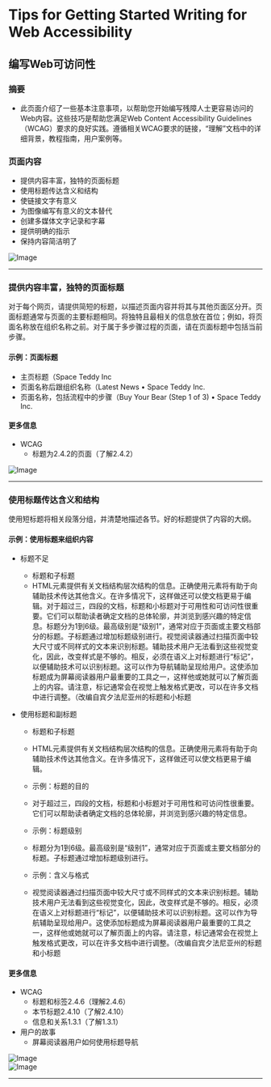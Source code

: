 # Tips for Getting Started Writing for Web Accessibility

## 编写Web可访问性

### 摘要
* 此页面介绍了一些基本注意事项，以帮助您开始编写残障人士更容易访问的Web内容。这些技巧是帮助您满足Web Content Accessibility Guidelines（WCAG）要求的良好实践。遵循相关WCAG要求的链接，“理解”文档中的详细背景，教程指南，用户案例等。

### 页面内容
* 提供内容丰富，独特的页面标题
* 使用标题传达含义和结构
* 使链接文字有意义
* 为图像编写有意义的文本替代
* 创建多媒体文字记录和字幕
* 提供明确的指示
* 保持内容简洁明了

![Image](https://github.com/LinliMingNewmedia/week1trans/blob/master/%E5%BE%AE%E4%BF%A1%E5%9B%BE%E7%89%87_20200320201621.png?raw=true) 

***

### 提供内容丰富，独特的页面标题
对于每个网页，请提供简短的标题，以描述页面内容并将其与其他页面区分开。页面标题通常与页面的主要标题相同。将独特且最相关的信息放在首位；例如，将页面名称放在组织名称之前。对于属于多步骤过程的页面，请在页面标题中包括当前步骤。

#### 示例：页面标题
* 主页标题（Space Teddy Inc
* 页面名称后跟组织名称（Latest News • Space Teddy Inc.
* 页面名称，包括流程中的步骤（Buy Your Bear (Step 1 of 3) • Space Teddy Inc.

#### 更多信息
* WCAG
  *  标题为2.4.2的页面（了解2.4.2）
 
![Image](https://github.com/LinliMingNewmedia/week1trans/blob/master/%E5%BE%AE%E4%BF%A1%E5%9B%BE%E7%89%87_20200320201621.png?raw=true) 

***

### 使用标题传达含义和结构
使用短标题将相关段落分组，并清楚地描述各节。好的标题提供了内容的大纲。

#### 示例：使用标题来组织内容
* 标题不足
  * 标题和子标题
   * HTML元素提供有关文档结构层次结构的信息。正确使用元素将有助于向辅助技术传达其他含义。在许多情况下，这样做还可以使文档更易于编辑。对于超过三，四段的文档，标题和小标题对于可用性和可访问性很重要。它们可以帮助读者确定文档的总体轮廓，并浏览到感兴趣的特定信息。标题分为1到6级。最高级别是“级别1”，通常对应于页面或主要文档部分的标题。子标题通过增加标题级别进行。视觉阅读器通过扫描页面中较大尺寸或不同样式的文本来识别标题。辅助技术用户无法看到这些视觉变化，因此，改变样式是不够的。相反，必须在语义上对标题进行“标记”，以便辅助技术可以识别标题。这可以作为导航辅助呈现给用户。这使添加标题成为屏幕阅读器用户最重要的工具之一，这样他或她就可以了解页面上的内容。请注意，标记通常会在视觉上触发格式更改，可以在许多文档中进行调整。（改编自宾夕法尼亚州的标题和小标题
   
* 使用标题和副标题
  * 标题和子标题
  * HTML元素提供有关文档结构层次结构的信息。正确使用元素将有助于向辅助技术传达其他含义。在许多情况下，这样做还可以使文档更易于编辑。

  * 示例：标题的目的
  * 对于超过三，四段的文档，标题和小标题对于可用性和可访问性很重要。它们可以帮助读者确定文档的总体轮廓，并浏览到感兴趣的特定信息。

  * 示例：标题级别
  * 标题分为1到6级。最高级别是“级别1”，通常对应于页面或主要文档部分的标题。子标题通过增加标题级别进行。

  * 示例：含义与格式
  * 视觉阅读器通过扫描页面中较大尺寸或不同样式的文本来识别标题。辅助技术用户无法看到这些视觉变化，因此，改变样式是不够的。相反，必须在语义上对标题进行“标记”，以便辅助技术可以识别标题。这可以作为导航辅助呈现给用户。这使添加标题成为屏幕阅读器用户最重要的工具之一，这样他或她就可以了解页面上的内容。请注意，标记通常会在视觉上触发格式更改，可以在许多文档中进行调整。（改编自宾夕法尼亚州的标题和小标题

#### 更多信息
* WCAG
  *  标题和标签2.4.6（理解2.4.6）
  *  本节标题2.4.10（了解2.4.10）
  *  信息和关系1.3.1（了解1.3.1）
* 用户的故事
  *  屏幕阅读器用户如何使用标题导航

![Image](https://github.com/LinliMingNewmedia/week1trans/blob/master/%E5%BE%AE%E4%BF%A1%E5%9B%BE%E7%89%87_20200320201624.png?raw=true)   
![Image](https://github.com/LinliMingNewmedia/week1trans/blob/master/%E5%BE%AE%E4%BF%A1%E5%9B%BE%E7%89%87_20200320205418.png?raw=true) 

***
